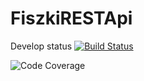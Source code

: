 # FiszkiRESTApi

Develop status 
[![Build Status](https://travis-ci.org/Maretzky85/FiszkiRESTApi.svg?branch=develop)](https://travis-ci.org/Maretzky85/FiszkiRESTApi)

![Code Coverage](https://codecov.io/gh/Maretzky85/FiszkiRESTApi/branch/develop/graph/badge.svg)
